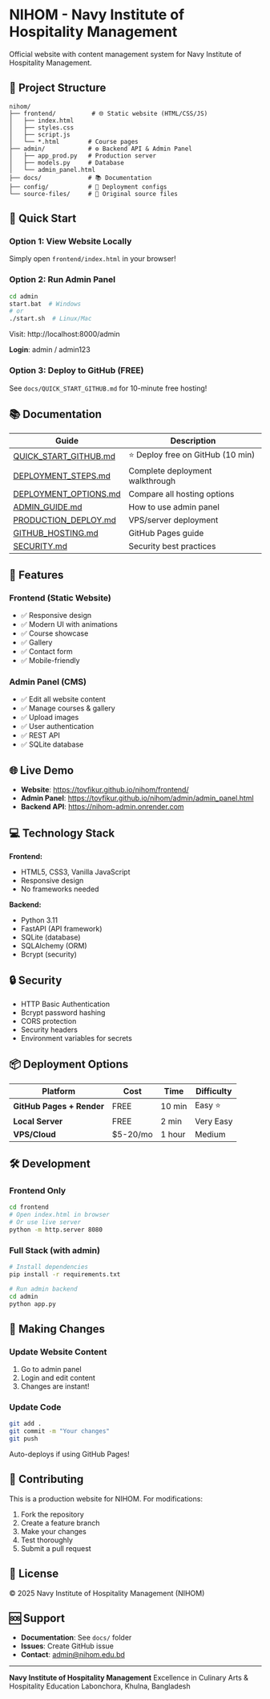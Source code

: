 # NIHOM - Navy Institute of Hospitality Management

Official website with content management system for Navy Institute of Hospitality Management.

## 📁 Project Structure

```
nihom/
├── frontend/          # 🌐 Static website (HTML/CSS/JS)
│   ├── index.html
│   ├── styles.css
│   ├── script.js
│   └── *.html        # Course pages
├── admin/            # ⚙️ Backend API & Admin Panel
│   ├── app_prod.py   # Production server
│   ├── models.py     # Database
│   └── admin_panel.html
├── docs/             # 📚 Documentation
├── config/           # 🔧 Deployment configs
└── source-files/     # 📄 Original source files
```

## 🚀 Quick Start

### Option 1: View Website Locally

Simply open `frontend/index.html` in your browser!

### Option 2: Run Admin Panel

```bash
cd admin
start.bat  # Windows
# or
./start.sh  # Linux/Mac
```

Visit: http://localhost:8000/admin

**Login**: admin / admin123

### Option 3: Deploy to GitHub (FREE)

See `docs/QUICK_START_GITHUB.md` for 10-minute free hosting!

## 📚 Documentation

| Guide | Description |
|-------|-------------|
| [QUICK_START_GITHUB.md](docs/QUICK_START_GITHUB.md) | ⭐ Deploy free on GitHub (10 min) |
| [DEPLOYMENT_STEPS.md](docs/DEPLOYMENT_STEPS.md) | Complete deployment walkthrough |
| [DEPLOYMENT_OPTIONS.md](docs/DEPLOYMENT_OPTIONS.md) | Compare all hosting options |
| [ADMIN_GUIDE.md](docs/ADMIN_GUIDE.md) | How to use admin panel |
| [PRODUCTION_DEPLOY.md](docs/PRODUCTION_DEPLOY.md) | VPS/server deployment |
| [GITHUB_HOSTING.md](docs/GITHUB_HOSTING.md) | GitHub Pages guide |
| [SECURITY.md](docs/SECURITY.md) | Security best practices |

## 🎯 Features

### Frontend (Static Website)
- ✅ Responsive design
- ✅ Modern UI with animations
- ✅ Course showcase
- ✅ Gallery
- ✅ Contact form
- ✅ Mobile-friendly

### Admin Panel (CMS)
- ✅ Edit all website content
- ✅ Manage courses & gallery
- ✅ Upload images
- ✅ User authentication
- ✅ REST API
- ✅ SQLite database

## 🌐 Live Demo

- **Website**: https://tovfikur.github.io/nihom/frontend/
- **Admin Panel**: https://tovfikur.github.io/nihom/admin/admin_panel.html
- **Backend API**: https://nihom-admin.onrender.com

## 💻 Technology Stack

**Frontend:**
- HTML5, CSS3, Vanilla JavaScript
- Responsive design
- No frameworks needed

**Backend:**
- Python 3.11
- FastAPI (API framework)
- SQLite (database)
- SQLAlchemy (ORM)
- Bcrypt (security)

## 🔒 Security

- HTTP Basic Authentication
- Bcrypt password hashing
- CORS protection
- Security headers
- Environment variables for secrets

## 📦 Deployment Options

| Platform | Cost | Time | Difficulty |
|----------|------|------|------------|
| **GitHub Pages + Render** | FREE | 10 min | Easy ⭐ |
| **Local Server** | FREE | 2 min | Very Easy |
| **VPS/Cloud** | $5-20/mo | 1 hour | Medium |

## 🛠️ Development

### Frontend Only
```bash
cd frontend
# Open index.html in browser
# Or use live server
python -m http.server 8080
```

### Full Stack (with admin)
```bash
# Install dependencies
pip install -r requirements.txt

# Run admin backend
cd admin
python app.py
```

## 📝 Making Changes

### Update Website Content
1. Go to admin panel
2. Login and edit content
3. Changes are instant!

### Update Code
```bash
git add .
git commit -m "Your changes"
git push
```
Auto-deploys if using GitHub Pages!

## 🤝 Contributing

This is a production website for NIHOM. For modifications:
1. Fork the repository
2. Create a feature branch
3. Make your changes
4. Test thoroughly
5. Submit a pull request

## 📄 License

© 2025 Navy Institute of Hospitality Management (NIHOM)

## 🆘 Support

- **Documentation**: See `docs/` folder
- **Issues**: Create GitHub issue
- **Contact**: admin@nihom.edu.bd

---

**Navy Institute of Hospitality Management**
Excellence in Culinary Arts & Hospitality Education
Labonchora, Khulna, Bangladesh
